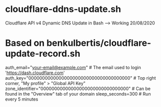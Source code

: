 # cloudflare-ddns-update.sh
Cloudflare API v4 Dynamic DNS Update in Bash --> Working 20/08/2020

# Based on benkulbertis/cloudflare-update-record.sh
auth_email="your-email@example.com"                # The email used to login 'https://dash.cloudflare.com'
auth_key="0000000000000000000000000000000000000"   # Top right corner, "My profile" > "Global API Key"
zone_identifier="00000000000000000000000000000000" # Can be found in the "Overview" tab of your domain
sleep_seconds=300                                  # Run every 5 minutes

